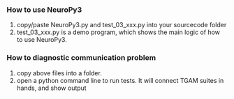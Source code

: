 ### How to use NeuroPy3
1. copy/paste NeuroPy3.py and test_03_xxx.py into your sourcecode folder
2. test_03_xxx.py is a demo program, which shows the main logic of how to use NeuroPy3.

### How to diagnostic communication problem
1. copy above files into a folder.
2. open a python command line to run tests. It will connect TGAM suites in hands, and show output
